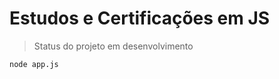 <h1>Estudos e Certificações em JS</h1>

> Status do projeto em desenvolvimento

```
node app.js
```
